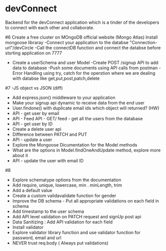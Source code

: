 # devConnect
Backend for the devConnect application which is a tinder of the developers to connect with each other and collaborate.

#6
Create a free cluster on MOngoDB official website (Mongo Atlas)
Install mongoose libraray
-Connect your application to the databse "Connection-url"/devCircle
-Call the connectDB function and connect the databse before stsrting application  on 7777
- Create a userSchema and user Model
-Create POST /signup API to add data to database
-Push some documents using API calls from postman
-Error Handling using try, catch for the operstion where we are dealing with databse like get,put,post,patch,delete


#7
-JS object vs JSON (diff)
- Add express.json() middleware to your application
- Make your signup api dynamic to receive data from the end user
- User.findone() with duplicate email ids which object will returned? (HW)
- API - get user by email
- API - Feed API - GET/ feed - get all the users from the database
- API - get user by ID
- Create a delete user api
- Difference between PATCH and PUT
- API - update a user
- Explore the Mongoose Dicumentation for the Model methods
- What are the options in Model.findOneAndUpdate method, explore more about it
- API - update the user with email ID


#8
- Explore schematype options from the documentation
- Add require, unique, lowercase, min . minLength, trim
- Add a default value
- Create a custom validavalidate function for gender
- Improve the DB schema - Put all appropriate validations on each field in schema
- Add timestamp to the user schema
- Add API level validation on PATCH request and signUp post api
- Data Sanitizing : Add API validation for each field
- Install validator
- Explore validator library function and use validator function for password, email and url
- NEVER trust req.body ( Always put validations)
